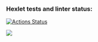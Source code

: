 ### Hexlet tests and linter status:
[![Actions Status](https://github.com/ilnarkz/python-project-lvl2/workflows/hexlet-check/badge.svg)](https://github.com/ilnarkz/python-project-lvl2/actions)

<a href="https://codeclimate.com/github/ilnarkz/python-project-lvl2/maintainability"><img src="https://api.codeclimate.com/v1/badges/5f67c29840ad19e57a09/maintainability" /></a>
